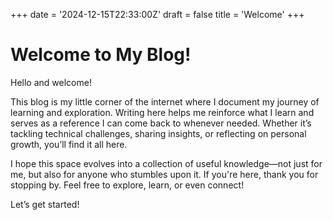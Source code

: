 +++
date = '2024-12-15T22:33:00Z'
draft = false
title = 'Welcome'
+++
# Welcome to My Blog!

Hello and welcome!

This blog is my little corner of the internet where I document my journey of learning and exploration. Writing here helps me reinforce what I learn and serves as a reference I can come back to whenever needed. Whether it’s tackling technical challenges, sharing insights, or reflecting on personal growth, you’ll find it all here.

I hope this space evolves into a collection of useful knowledge—not just for me, but also for anyone who stumbles upon it. If you're here, thank you for stopping by. Feel free to explore, learn, or even connect!

Let’s get started!
